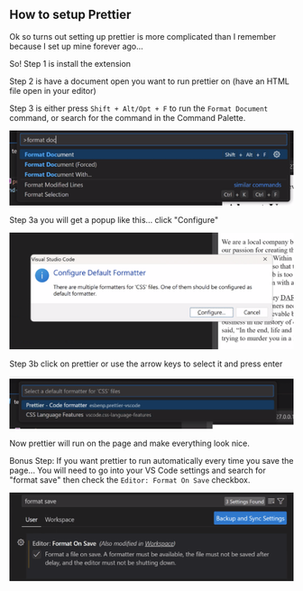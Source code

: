 ## How to setup Prettier

Ok so turns out setting up prettier is more complicated than I remember because I set up mine forever ago...

So! Step 1 is install the extension


Step 2 is have a document open you want to run prettier on (have an HTML file open in your editor)


Step 3 is either press `Shift + Alt/Opt + F` to run the `Format Document` command, or search for the command in the Command Palette. 


![](assets/images/format_document.png)


Step 3a you will get a popup like this... click "Configure"

![](assets/images/configure_formatter.png)

Step 3b click on prettier or use the arrow keys to select it and press enter

![](assets/images/click_prettier.png)

Now prettier will run on the page and make everything look nice.

Bonus Step: If you want prettier to run automatically every time you save the page... You will need to go into your VS Code settings and search for "format save" then check the `Editor: Format On Save` checkbox.


![](assets/images/prettier_format_settings.png)